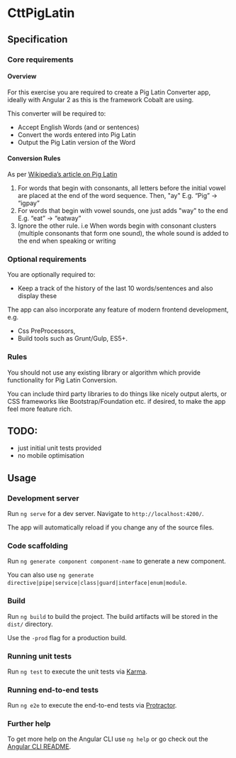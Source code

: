 # CttPigLatin

## Specification

### Core requirements

#### Overview
For this exercise you are required to create a Pig Latin Converter app, 
ideally with Angular 2 as this is the framework Cobalt are using.

This converter will be required to:
* Accept English Words (and or sentences)
* Convert the words entered into Pig Latin
* Output the Pig Latin version of the Word

#### Conversion Rules

As per [Wikipedia’s article on Pig Latin](https://en.wikipedia.org/wiki/Pig_Latin)
1. For words that begin with consonants, all letters before the initial 
   vowel are placed at the end of the word sequence. Then, &quot;ay&quot;
   E.g. “Pig” -&gt; “igpay”
2. For words that begin with vowel sounds, one just adds "way" 
   to the end E.g. “eat” -&gt; “eatway”
3. Ignore the other rule. i.e When words begin with consonant clusters 
   (multiple consonants that form one sound), the whole sound is added 
   to the end when speaking or writing

### Optional requirements
You are optionally required to:
* Keep a track of the history of the last 10 words/sentences and also display these

The app can also incorporate any feature of modern frontend development, e.g. 
* Css PreProcessors,
* Build tools such as Grunt/Gulp, ES5+.

### Rules
You should not use any existing library or algorithm which provide functionality for Pig Latin
Conversion.

You can include third party libraries to do things like nicely output alerts, or CSS frameworks like
Bootstrap/Foundation etc. if desired, to make the app feel more feature rich.

## TODO:
- just initial unit tests provided
- no mobile optimisation

## Usage

### Development server
Run `ng serve` for a dev server. Navigate to `http://localhost:4200/`. 

The app will automatically reload if you change any of the source files.

### Code scaffolding
Run `ng generate component component-name` to generate a new component. 

You can also use `ng generate directive|pipe|service|class|guard|interface|enum|module`.

### Build
Run `ng build` to build the project. The build artifacts will be stored in the `dist/` directory. 

Use the `-prod` flag for a production build.

### Running unit tests
Run `ng test` to execute the unit tests via [Karma](https://karma-runner.github.io).

### Running end-to-end tests
Run `ng e2e` to execute the end-to-end tests via [Protractor](http://www.protractortest.org/).

### Further help
To get more help on the Angular CLI use `ng help` or go check out 
the [Angular CLI README](https://github.com/angular/angular-cli/blob/master/README.md).
